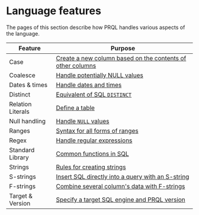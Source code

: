 # Language features

The pages of this section describe how PRQL handles various aspects of the
language.

<!-- we're linking to README.md files as index.html to work around https://github.com/rust-lang/mdBook/issues/984  by using "markdown_link_check_disable"-->

| Feature                                               | Purpose                                                                 |
| ----------------------------------------------------- | ----------------------------------------------------------------------- |
| Case                                                  | [Create a new column based on the contents of other columns](./case.md) |
| Coalesce                                              | [Handle potentially NULL values](./coalesce.md)                         |
| Dates & times                                         | [Handle dates and times](./dates-and-times.md)                          |
| Distinct                                              | [Equivalent of SQL `DISTINCT`](./distinct.md)                           |
| Relation Literals                                     | [Define a table](./relation-literals.md)                                |
| Null handling                                         | [Handle `NULL` values](./null.md)                                       |
| Ranges                                                | [Syntax for all forms of ranges](./ranges.md)                           |
| Regex                                                 | [Handle regular expressions](./regex.md)                                |
| <!-- markdown-link-check-disable --> Standard Library | [Common functions in SQL](./standard-library/index.html)                |
| <!-- markdown-link-check-enable--> Strings            | [Rules for creating strings](./strings.md)                              |
| S-strings                                             | [Insert SQL directly into a query with an S-string](./s-strings.md)     |
| F-strings                                             | [Combine several column's data with F-strings](./f-strings.md)          |
| Target & Version                                      | [Specify a target SQL engine and PRQL version](./target.md)             |
